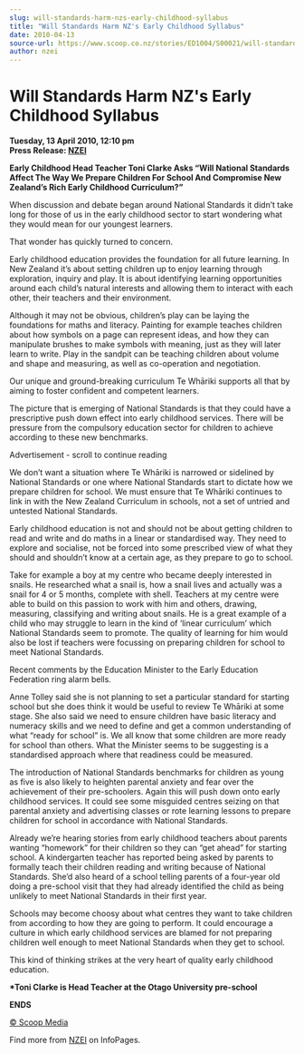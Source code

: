 ```yaml
---
slug: will-standards-harm-nzs-early-childhood-syllabus
title: "Will Standards Harm NZ's Early Childhood Syllabus"
date: 2010-04-13
source-url: https://www.scoop.co.nz/stories/ED1004/S00021/will-standards-harm-nzs-early-childhood-syllabus.htm
author: nzei
---
```

Will Standards Harm NZ's Early Childhood Syllabus
=================================================

**Tuesday, 13 April 2010, 12:10 pm**  
**Press Release: [NZEI](https://info.scoop.co.nz/NZEI)**

**Early Childhood Head Teacher Toni Clarke Asks “Will National Standards Affect The Way We Prepare Children For School And Compromise New Zealand’s Rich Early Childhood Curriculum?”**  

When discussion and debate began around National Standards it didn’t take long for those of us in the early childhood sector to start wondering what they would mean for our youngest learners.

That wonder has quickly turned to concern.

Early childhood education provides the foundation for all future learning. In New Zealand it’s about setting children up to enjoy learning through exploration, inquiry and play. It is about identifying learning opportunities around each child’s natural interests and allowing them to interact with each other, their teachers and their environment.

Although it may not be obvious, children’s play can be laying the foundations for maths and literacy. Painting for example teaches children about how symbols on a page can represent ideas, and how they can manipulate brushes to make symbols with meaning, just as they will later learn to write. Play in the sandpit can be teaching children about volume and shape and measuring, as well as co-operation and negotiation.

Our unique and ground-breaking curriculum Te Whāriki supports all that by aiming to foster confident and competent learners.

The picture that is emerging of National Standards is that they could have a prescriptive push down effect into early childhood services. There will be pressure from the compulsory education sector for children to achieve according to these new benchmarks.

Advertisement - scroll to continue reading





We don’t want a situation where Te Whāriki is narrowed or sidelined by National Standards or one where National Standards start to dictate how we prepare children for school. We must ensure that Te Whāriki continues to link in with the New Zealand Curriculum in schools, not a set of untried and untested National Standards.

Early childhood education is not and should not be about getting children to read and write and do maths in a linear or standardised way. They need to explore and socialise, not be forced into some prescribed view of what they should and shouldn’t know at a certain age, as they prepare to go to school.

Take for example a boy at my centre who became deeply interested in snails. He researched what a snail is, how a snail lives and actually was a snail for 4 or 5 months, complete with shell. Teachers at my centre were able to build on this passion to work with him and others, drawing, measuring, classifying and writing about snails. He is a great example of a child who may struggle to learn in the kind of ‘linear curriculum’ which National Standards seem to promote. The quality of learning for him would also be lost if teachers were focussing on preparing children for school to meet National Standards.

Recent comments by the Education Minister to the Early Education Federation ring alarm bells.

Anne Tolley said she is not planning to set a particular standard for starting school but she does think it would be useful to review Te Whāriki at some stage. She also said we need to ensure children have basic literacy and numeracy skills and we need to define and get a common understanding of what “ready for school” is. We all know that some children are more ready for school than others. What the Minister seems to be suggesting is a standardised approach where that readiness could be measured.

The introduction of National Standards benchmarks for children as young as five is also likely to heighten parental anxiety and fear over the achievement of their pre-schoolers. Again this will push down onto early childhood services. It could see some misguided centres seizing on that parental anxiety and advertising classes or rote learning lessons to prepare children for school in accordance with National Standards.

Already we’re hearing stories from early childhood teachers about parents wanting “homework” for their children so they can “get ahead” for starting school. A kindergarten teacher has reported being asked by parents to formally teach their children reading and writing because of National Standards. She’d also heard of a school telling parents of a four-year old doing a pre-school visit that they had already identified the child as being unlikely to meet National Standards in their first year.

Schools may become choosy about what centres they want to take children from according to how they are going to perform. It could encourage a culture in which early childhood services are blamed for not preparing children well enough to meet National Standards when they get to school.

This kind of thinking strikes at the very heart of quality early childhood education.

**\*Toni Clarke is Head Teacher at the Otago University pre-school**  
  
**ENDS**

[© Scoop Media](http://www.scoop.co.nz/about/terms.html)

Find more from [NZEI](https://info.scoop.co.nz/NZEI) on InfoPages.